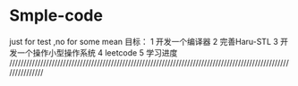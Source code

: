# Smple-code
just for test ,no for some mean
目标： 
1 开发一个编译器
2 完善Haru-STL
3 开发一个操作小型操作系统
4 leetcode
5 学习进度
///////////////////////////////////////////////////////////////////////////////////////////////////////////////
